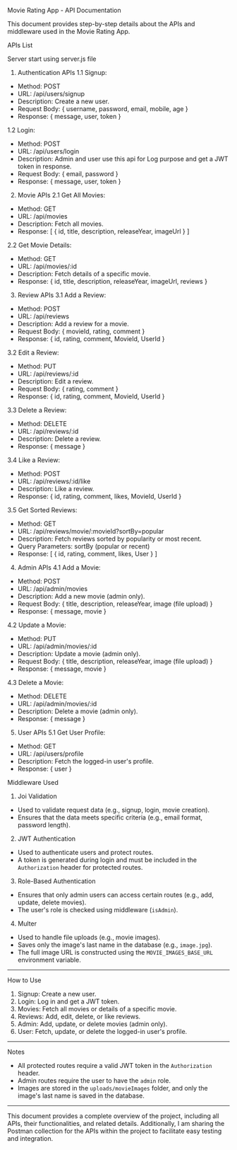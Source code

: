 Movie Rating App - API Documentation

This document provides step-by-step details about the APIs and middleware used in the Movie Rating App.

APIs List

Server start using server.js file

1. Authentication APIs
1.1 Signup:
  - Method: POST
  - URL: /api/users/signup
  - Description: Create a new user.
  - Request Body: { username, password, email, mobile, age }
  - Response: { message, user, token }

1.2 Login:
  - Method: POST
  - URL: /api/users/login
  - Description: Admin and user use this api for Log purpose and get a JWT token in response.
  - Request Body: { email, password }
  - Response: { message, user, token }

2. Movie APIs
2.1 Get All Movies:
  - Method: GET
  - URL: /api/movies
  - Description: Fetch all movies.
  - Response: [ { id, title, description, releaseYear, imageUrl } ]

2.2 Get Movie Details:
  - Method: GET
  - URL: /api/movies/:id
  - Description: Fetch details of a specific movie.
  - Response: { id, title, description, releaseYear, imageUrl, reviews }

3. Review APIs
3.1 Add a Review:
  - Method: POST
  - URL: /api/reviews
  - Description: Add a review for a movie.
  - Request Body: { movieId, rating, comment }
  - Response: { id, rating, comment, MovieId, UserId }

3.2 Edit a Review:
  - Method: PUT
  - URL: /api/reviews/:id
  - Description: Edit a review.
  - Request Body: { rating, comment }
  - Response: { id, rating, comment, MovieId, UserId }

3.3 Delete a Review:
  - Method: DELETE
  - URL: /api/reviews/:id
  - Description: Delete a review.
  - Response: { message }

3.4 Like a Review:
  - Method: POST
  - URL: /api/reviews/:id/like
  - Description: Like a review.
  - Response: { id, rating, comment, likes, MovieId, UserId }

3.5 Get Sorted Reviews:
  - Method: GET
  - URL: /api/reviews/movie/:movieId?sortBy=popular
  - Description: Fetch reviews sorted by popularity or most recent.
  - Query Parameters: sortBy (popular or recent)
  - Response: [ { id, rating, comment, likes, User } ]

4. Admin APIs
4.1 Add a Movie:
  - Method: POST
  - URL: /api/admin/movies
  - Description: Add a new movie (admin only).
  - Request Body: { title, description, releaseYear, image (file upload) }
  - Response: { message, movie }

4.2 Update a Movie:
  - Method: PUT
  - URL: /api/admin/movies/:id
  - Description: Update a movie (admin only).
  - Request Body: { title, description, releaseYear, image (file upload) }
  - Response: { message, movie }

4.3 Delete a Movie:
  - Method: DELETE
  - URL: /api/admin/movies/:id
  - Description: Delete a movie (admin only).
  - Response: { message }

5. User APIs
5.1 Get User Profile:
  - Method: GET
  - URL: /api/users/profile
  - Description: Fetch the logged-in user's profile.
  - Response: { user }

 Middleware Used

1. Joi Validation
- Used to validate request data (e.g., signup, login, movie creation).
- Ensures that the data meets specific criteria (e.g., email format, password length).

2. JWT Authentication
- Used to authenticate users and protect routes.
- A token is generated during login and must be included in the `Authorization` header for protected routes.

3. Role-Based Authentication
- Ensures that only admin users can access certain routes (e.g., add, update, delete movies).
- The user's role is checked using middleware (`isAdmin`).

4. Multer
- Used to handle file uploads (e.g., movie images).
- Saves only the image's last name in the database (e.g., `image.jpg`).
- The full image URL is constructed using the `MOVIE_IMAGES_BASE_URL` environment variable.

---

How to Use

1. Signup: Create a new user.
2. Login: Log in and get a JWT token.
3. Movies: Fetch all movies or details of a specific movie.
4. Reviews: Add, edit, delete, or like reviews.
5. Admin: Add, update, or delete movies (admin only).
6. User: Fetch, update, or delete the logged-in user's profile.

---
Notes

- All protected routes require a valid JWT token in the `Authorization` header.
- Admin routes require the user to have the `admin` role.
- Images are stored in the `uploads/movieImages` folder, and only the image's last name is saved in the database.

---

This document provides a complete overview of the project, including all APIs, their functionalities, and related details. Additionally, I am sharing the Postman collection for the APIs within the project to facilitate easy testing and integration.